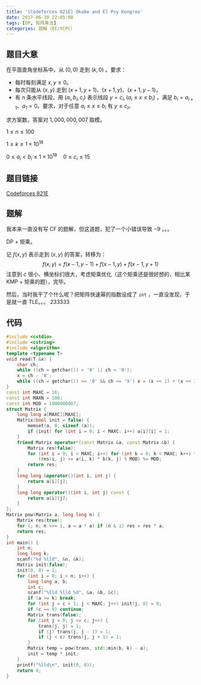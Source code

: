```yaml
---
title: '[Codeforces 821E] Okabe and El Psy Kongroo'
date: 2017-06-30 22:05:08
tags: [DP, 矩阵乘法]
categories: 题解（OI/XCPC）
---
```


## 题目大意

在平面直角坐标系中，从 $(0, 0)$ 走到 $(k, 0)$ 。要求：

* 每时每刻满足 $x, y \geqslant 0$。
* 每次只能从 $(x, y)$ 走到 $(x + 1, y + 1)$、$(x + 1, y)$、$(x + 1, y - 1)$。
* 有 $n$ 条水平线段，用 $(a_i, b_i, c_i)$ 表示线段 $y = c_i, (a_i \leqslant x \leqslant b_i)$ ，满足 $b_{i} = a_{i + 1}$、$a_1 = 0$。要求，对于任意 $a_i \leqslant x \leqslant b_i$ 有 $y \leqslant c_i$。

求方案数，答案对 $1,000,000,007$ 取模。

$1 \leqslant n \leqslant 100$

$1 \leqslant k \leqslant 1 \times 10^{18}$

$0 \leqslant a_i < b_i \leqslant 1 \times 10^{18} \quad 0 \leqslant c_i \leqslant 15$

## 题目链接

[Codeforces 821E](http://codeforces.com/problemset/problem/821/E)

<!-- more -->

## 题解

我本来一直没有写 CF 的题解，但这道题，犯了一个小错误导致 $-9$ 。。。

DP + 矩乘。

记 $f(x, y)$ 表示走到 $(x, y)$ 的答案，转移为：
$$
f(x, y) = f(x - 1, y - 1) + f(x - 1, y) + f(x - 1, y + 1)
$$
注意到 $c$ 很小、横坐标们很大，考虑矩乘优化（这个矩乘还是很好想的，相比某 KMP + 矩乘的题），完毕。

然后，当时我干了个什么呢？把矩阵快速幂的指数设成了 `int`  ，一直没发现，于是就一直 TLE。。。 233333

## 代码

```c++
#include <cstdio>
#include <cstring>
#include <algorithm>
template <typename T>
void read(T &x) {
    char ch;
    while ((ch = getchar()) > '9' || ch < '0');
    x = ch - '0';
    while ((ch = getchar()) >= '0' && ch <= '9') x = (x << 1) + (x << 3) + ch - '0';
}
const int MAXC = 16;
const int MAXN = 100;
const int MOD = 1000000007;
struct Matrix {
    long long a[MAXC][MAXC];
    Matrix(bool init = false) {
        memset(a, 0, sizeof (a));
        if (init) for (int i = 0; i < MAXC; i++) a[i][i] = 1;
    }
    friend Matrix operator*(const Matrix &a, const Matrix &b) {
        Matrix res(false);
        for (int i = 0; i < MAXC; i++) for (int k = 0; k < MAXC; k++) for (int j = 0; j < MAXC; j++)
            (res(i, j) += a(i, k) * b(k, j) % MOD) %= MOD;
        return res;
    }
    long long &operator()(int i, int j) {
        return a[i][j];
    }
    long long operator()(int i, int j) const {
        return a[i][j];
    }
};
Matrix pow(Matrix a, long long n) {
    Matrix res(true);
    for (; n; n >>= 1, a = a * a) if (n & 1) res = res * a;
    return res;
}
int main() {
    int n;
    long long k;
    scanf("%d %lld", &n, &k);
    Matrix init(false);
    init(0, 0) = 1;
    for (int i = 0; i < n; i++) {
        long long a, b;
        int c;
        scanf("%lld %lld %d", &a, &b, &c);
        if (a >= k) break;
        for (int j = c + 1; j < MAXC; j++) init(j, 0) = 0;
        if (c == 0) continue;
        Matrix trans(false);
        for (int j = 0; j <= c; j++) {
            trans(j, j) = 1;
            if (j) trans(j, j - 1) = 1;
            if (j < c) trans(j, j + 1) = 1;
        }
        Matrix temp = pow(trans, std::min(b, k) - a);
        init = temp * init;
    }
    printf("%lld\n", init(0, 0));
    return 0;
}
```